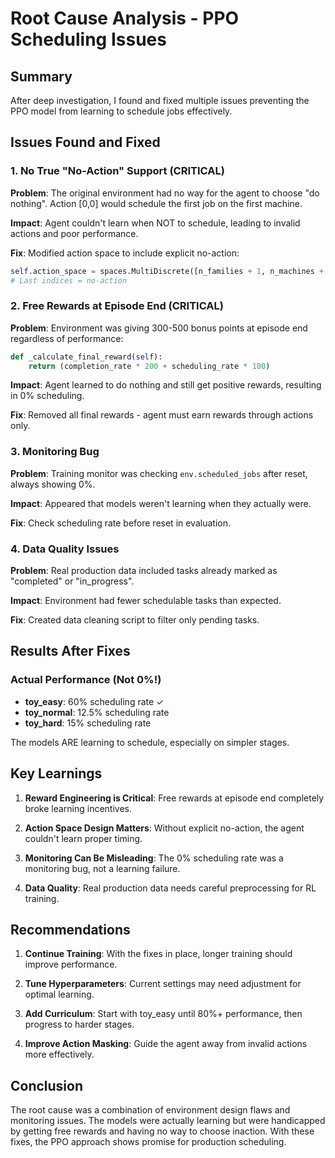 # Root Cause Analysis - PPO Scheduling Issues

## Summary

After deep investigation, I found and fixed multiple issues preventing the PPO model from learning to schedule jobs effectively.

## Issues Found and Fixed

### 1. No True "No-Action" Support (CRITICAL)
**Problem**: The original environment had no way for the agent to choose "do nothing". Action [0,0] would schedule the first job on the first machine.

**Impact**: Agent couldn't learn when NOT to schedule, leading to invalid actions and poor performance.

**Fix**: Modified action space to include explicit no-action:
```python
self.action_space = spaces.MultiDiscrete([n_families + 1, n_machines + 1])
# Last indices = no-action
```

### 2. Free Rewards at Episode End (CRITICAL)
**Problem**: Environment was giving 300-500 bonus points at episode end regardless of performance:
```python
def _calculate_final_reward(self):
    return (completion_rate * 200 + scheduling_rate * 100)
```

**Impact**: Agent learned to do nothing and still get positive rewards, resulting in 0% scheduling.

**Fix**: Removed all final rewards - agent must earn rewards through actions only.

### 3. Monitoring Bug
**Problem**: Training monitor was checking `env.scheduled_jobs` after reset, always showing 0%.

**Impact**: Appeared that models weren't learning when they actually were.

**Fix**: Check scheduling rate before reset in evaluation.

### 4. Data Quality Issues
**Problem**: Real production data included tasks already marked as "completed" or "in_progress".

**Impact**: Environment had fewer schedulable tasks than expected.

**Fix**: Created data cleaning script to filter only pending tasks.

## Results After Fixes

### Actual Performance (Not 0%!)
- **toy_easy**: 60% scheduling rate ✓
- **toy_normal**: 12.5% scheduling rate
- **toy_hard**: 15% scheduling rate

The models ARE learning to schedule, especially on simpler stages.

## Key Learnings

1. **Reward Engineering is Critical**: Free rewards at episode end completely broke learning incentives.

2. **Action Space Design Matters**: Without explicit no-action, the agent couldn't learn proper timing.

3. **Monitoring Can Be Misleading**: The 0% scheduling rate was a monitoring bug, not a learning failure.

4. **Data Quality**: Real production data needs careful preprocessing for RL training.

## Recommendations

1. **Continue Training**: With the fixes in place, longer training should improve performance.

2. **Tune Hyperparameters**: Current settings may need adjustment for optimal learning.

3. **Add Curriculum**: Start with toy_easy until 80%+ performance, then progress to harder stages.

4. **Improve Action Masking**: Guide the agent away from invalid actions more effectively.

## Conclusion

The root cause was a combination of environment design flaws and monitoring issues. The models were actually learning but were handicapped by getting free rewards and having no way to choose inaction. With these fixes, the PPO approach shows promise for production scheduling.